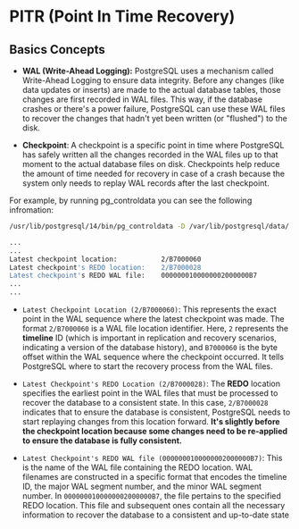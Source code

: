 # PITR (Point In Time Recovery)

## Basics Concepts

- **WAL (Write-Ahead Logging):** PostgreSQL uses a mechanism called Write-Ahead
  Logging to ensure data integrity. Before any changes (like data updates or
  inserts) are made to the actual database tables, those changes are first
  recorded in WAL files. This way, if the database crashes or there's a power
  failure, PostgreSQL can use these WAL files to recover the changes that hadn't
  yet been written (or "flushed") to the disk.

- **Checkpoint**: A checkpoint is a specific point in time where PostgreSQL has
  safely written all the changes recorded in the WAL files up to that moment to
  the actual database files on disk. Checkpoints help reduce the amount of time
  needed for recovery in case of a crash because the system only needs to replay
  WAL records after the last checkpoint.

For example, by running pg_controldata you can see the following infromation:

```bash
/usr/lib/postgresql/14/bin/pg_controldata -D /var/lib/postgresql/data/

...
...
Latest checkpoint location:           2/B7000060
Latest checkpoint's REDO location:    2/B7000028
Latest checkpoint's REDO WAL file:    0000000100000002000000B7
...
...
```

- `Latest Checkpoint Location (2/B7000060)`:  This represents the exact point in
  the WAL sequence where the latest checkpoint was made. The format `2/B7000060`
  is a WAL file location identifier. Here, `2` represents the **timeline** ID
  (which is important in replication and recovery scenarios, indicating a
  version of the database history), and `B7000060` is the byte offset within the
  WAL sequence where the checkpoint occurred. It tells PostgreSQL where to start
  the recovery process from the WAL files.

- `Latest Checkpoint's REDO Location (2/B7000028)`:  The **REDO** location
  specifies the earliest point in the WAL files that must be processed to
  recover the database to a consistent state. In this case, `2/B7000028`
  indicates that to ensure the database is consistent, PostgreSQL needs to start
  replaying changes from this location forward. **It's slightly before the
  checkpoint location because some changes need to be re-applied to ensure the
  database is fully consistent.**

-  `Latest Checkpoint's REDO WAL file (0000000100000002000000B7)`: This is the
   name of the WAL file containing the REDO location. WAL filenames are
   constructed in a specific format that encodes the timeline ID, the major WAL
   segment number, and the minor WAL segment number. In
   `0000000100000002000000B7`, the file pertains to the specified REDO location.
   This file and subsequent ones contain all the necessary information to
   recover the database to a consistent and up-to-date state
